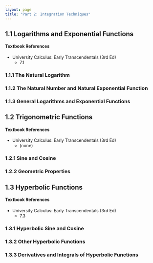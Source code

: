 ```yaml
---
layout: page
title: "Part 2: Integration Techniques"
---
```


## 1.1 Logarithms and Exponential Functions

#### Textbook References

- University Calculus: Early Transcendentals (3rd Ed)
    - 7.1

### 1.1.1 The Natural Logarithm

### 1.1.2 The Natural Number and Natural Exponential Function

### 1.1.3 General Logarithms and Exponential Functions



## 1.2 Trigonometric Functions

#### Textbook References

- University Calculus: Early Transcendentals (3rd Ed)
    - (none)

### 1.2.1 Sine and Cosine

### 1.2.2 Geometric Properties



## 1.3 Hyperbolic Functions

#### Textbook References

- University Calculus: Early Transcendentals (3rd Ed)
    - 7.3

### 1.3.1 Hyperbolic Sine and Cosine

### 1.3.2 Other Hyperbolic Functions

### 1.3.3 Derivatives and Integrals of Hyperbolic Functions
